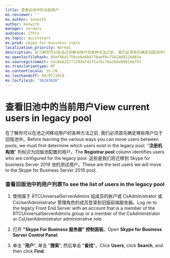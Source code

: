 ```yaml
---
title: 查看旧池中的当前用户
ms.reviewer: ''
ms.author: kenwith
author: kenwith
manager: serdars
audience: ITPro
ms.topic: quickstart
ms.prod: skype-for-business-itpro
localization_priority: Normal
description: 在了解你可以在池之间移动用户的各种方法之前, 我们必须首先确定旧版池中存在哪些用户。 "注册机构池" 列标识为旧版池配置的用户。 这些是我们将迁移到 Skype for business Server 2019 池的测试用户。
ms.openlocfilehash: d5ef86d1750cb0a6bb770adf0c75628d9229d83a
ms.sourcegitcommit: e1c8a62577229daf42f1a7bcfba268a9001bb791
ms.translationtype: MT
ms.contentlocale: zh-CN
ms.lasthandoff: 08/07/2019
ms.locfileid: "36243626"
---
```

# <a name="view-current-users-in-legacy-pool"></a><span data-ttu-id="7b2ca-105">查看旧池中的当前用户</span><span class="sxs-lookup"><span data-stu-id="7b2ca-105">View current users in legacy pool</span></span>

<span data-ttu-id="7b2ca-106">在了解你可以在池之间移动用户的各种方法之前, 我们必须首先确定哪些用户位于旧版池中。</span><span class="sxs-lookup"><span data-stu-id="7b2ca-106">Before learning the various ways you can move users between pools, we must first determine which users exist in the legacy pool.</span></span> <span data-ttu-id="7b2ca-107">"**注册机构池**" 列标识为旧版池配置的用户。</span><span class="sxs-lookup"><span data-stu-id="7b2ca-107">The **Registrar pool** column identifies users who are configured for the legacy pool.</span></span> <span data-ttu-id="7b2ca-108">这些是我们将迁移到 Skype for business Server 2019 池的测试用户。</span><span class="sxs-lookup"><span data-stu-id="7b2ca-108">These are the test users we will move to the Skype for Business Server 2019 pool.</span></span>
  
### <a name="to-see-the-list-of-users-in-the-legacy-pool"></a><span data-ttu-id="7b2ca-109">查看旧版池中的用户列表</span><span class="sxs-lookup"><span data-stu-id="7b2ca-109">To see the list of users in the legacy pool</span></span>

1. <span data-ttu-id="7b2ca-110">使用属于 RTCUniversalServerAdmins 组成员的帐户或 CsAdministrator 或 CsUserAdministrator 管理角色的成员登录到旧版前端服务器。</span><span class="sxs-lookup"><span data-stu-id="7b2ca-110">Log on to the legacy Front End Server with an account that is a member of the RTCUniversalServerAdmins group or a member of the CsAdministrator or CsUserAdministrator administrative role.</span></span>
    
2. <span data-ttu-id="7b2ca-111">打开 **"Skype For Business 服务器" 控制面板**。</span><span class="sxs-lookup"><span data-stu-id="7b2ca-111">Open **Skype for Business Server Control Panel**.</span></span>
    
3. <span data-ttu-id="7b2ca-112">单击 "**用户**", 单击 "**搜索**", 然后单击 "**查找**"。</span><span class="sxs-lookup"><span data-stu-id="7b2ca-112">Click **Users**, click **Search**, and then click **Find**.</span></span>

  

